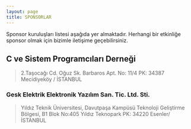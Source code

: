 ```yaml
---
layout: page
title: SPONSORLAR
---
```

Sponsor kuruluşları listesi aşağıda yer almaktadır. Herhangi bir etkinliğe sponsor olmak için bizimle iletişime geçebilirsiniz.

## **C ve Sistem Programcıları Derneği**
> 2.Taşocağı Cd. Oğuz Sk. Barbaros Apt. No: 11/4 PK: 34387
Mecidiyeköy / İSTANBUL

### **Gesk Elektrik Elektronik Yazılım San. Tic. Ltd. Sti.**
> Yıldız Teknik Üniversitesi, Davutpaşa Kampüsü Teknoloji Geliştirme Bölgesi, B1 Blok No:405 Yıldız Teknopark PK: 34220 Esenler/İSTANBUL

